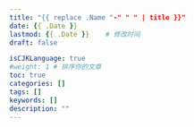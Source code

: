 ```yaml
---
title: "{{ replace .Name "-" " " | title }}"
date: {{ .Date }}
lastmod: {{ .Date }}	# 修改时间
draft: false

isCJKLanguage: true
#weight: 1 # 排序你的文章
toc: true
categories: []
tags: []
keywords: []
description: ""
---
```


